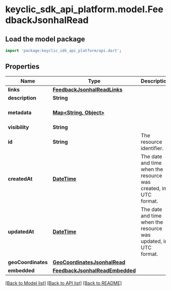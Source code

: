 # keyclic_sdk_api_platform.model.FeedbackJsonhalRead

## Load the model package
```dart
import 'package:keyclic_sdk_api_platform/api.dart';
```

## Properties
Name | Type | Description | Notes
------------ | ------------- | ------------- | -------------
**links** | [**FeedbackJsonhalReadLinks**](FeedbackJsonhalReadLinks.md) |  | [optional] 
**description** | **String** |  | [optional] 
**metadata** | [**Map<String, Object>**](Object.md) |  | [optional] [default to const {}]
**visibility** | **String** |  | 
**id** | **String** | The resource identifier. | [optional] [readonly] 
**createdAt** | [**DateTime**](DateTime.md) | The date and time when the resource was created, in UTC format. | [optional] [readonly] 
**updatedAt** | [**DateTime**](DateTime.md) | The date and time when the resource was updated, in UTC format. | [optional] [readonly] 
**geoCoordinates** | [**GeoCoordinatesJsonhalRead**](GeoCoordinatesJsonhalRead.md) |  | [optional] 
**embedded** | [**FeedbackJsonhalReadEmbedded**](FeedbackJsonhalReadEmbedded.md) |  | [optional] 

[[Back to Model list]](../README.md#documentation-for-models) [[Back to API list]](../README.md#documentation-for-api-endpoints) [[Back to README]](../README.md)


